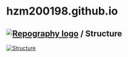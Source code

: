 # hzm200198.github.io

## [![Repography logo](https://images.repography.com/logo.svg)](https://repography.com) / Structure
[![Structure](https://images.repography.com/52625278/hzm200198/hzm200198.github.io/structure/ps7c6Rx2IaH6aR8nBSIdwdHlr_R93pq8K_wKt_TwhY8/px94Yr_gVmCdZbwqU1wU6qFs6psIwA3yHKbLgbhDVFk_table.svg)](https://github.com/hzm200198/hzm200198.github.io)

